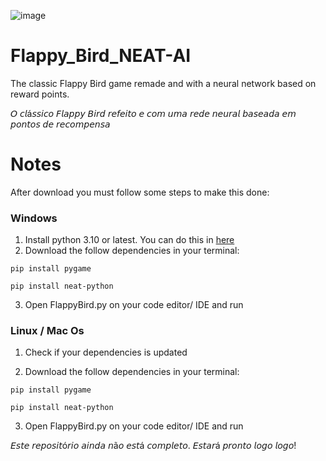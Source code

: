 ![image](https://user-images.githubusercontent.com/107243169/175669943-f19bc87f-e64f-4401-b373-123d7ecd6222.png)


# Flappy_Bird_NEAT-AI
 The classic Flappy Bird game remade and with a neural network based on reward points.

 𝘖 𝘤𝘭á𝘴𝘴𝘪𝘤𝘰 𝘍𝘭𝘢𝘱𝘱𝘺 𝘉𝘪𝘳𝘥 𝘳𝘦𝘧𝘦𝘪𝘵𝘰 𝘦 𝘤𝘰𝘮 𝘶𝘮𝘢 𝘳𝘦𝘥𝘦 𝘯𝘦𝘶𝘳𝘢𝘭 𝘣𝘢𝘴𝘦𝘢𝘥𝘢 𝘦𝘮 𝘱𝘰𝘯𝘵𝘰𝘴 𝘥𝘦 𝘳𝘦𝘤𝘰𝘮𝘱𝘦𝘯𝘴𝘢






# Notes
 After download you must follow some steps to make this done:

### Windows

1. Install python 3.10 or latest. You can do this in [here](https://www.python.org/downloads/)
2. Download the follow dependencies in your terminal:
  ```
  pip install pygame
  ```
  
  ```
  pip install neat-python
  ```
3. Open FlappyBird.py on your code editor/ IDE and run 

### Linux / Mac Os

1. Check if your dependencies is updated

2. Download the follow dependencies in your terminal:
  ```
  pip install pygame
  ```
  
  ```
  pip install neat-python
  ```
3. Open FlappyBird.py on your code editor/ IDE and run 



 𝘌𝘴𝘵𝘦 𝘳𝘦𝘱𝘰𝘴𝘪𝘵ó𝘳𝘪𝘰 𝘢𝘪𝘯𝘥𝘢 𝘯ã𝘰 𝘦𝘴𝘵á 𝘤𝘰𝘮𝘱𝘭𝘦𝘵𝘰. 𝘌𝘴𝘵𝘢𝘳á 𝘱𝘳𝘰𝘯𝘵𝘰 𝘭𝘰𝘨𝘰 𝘭𝘰𝘨𝘰!
